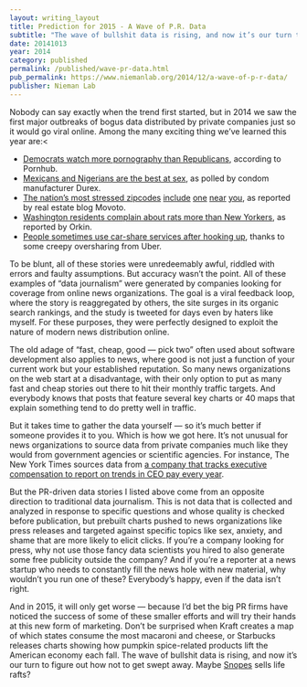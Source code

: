 ```yaml
---
layout: writing_layout
title: Prediction for 2015 - A Wave of P.R. Data
subtitle: "The wave of bullshit data is rising, and now it’s our turn to figure out how not to get swept away."
date: 20141013
year: 2014
category: published
permalink: /published/wave-pr-data.html
pub_permalink: https://www.niemanlab.org/2014/12/a-wave-of-p-r-data/
publisher: Nieman Lab
---
```

Nobody can say exactly when the trend first started, but in 2014 we saw the first major outbreaks of bogus data distributed by private companies just so it would go viral online. Among the many exciting thing we’ve learned this year are:<

- [Democrats watch more pornography than Republicans](http://www.buzzfeed.com/ryanhatesthis/who-watches-more-porn-republicans-or-democrats), according to Pornhub.
- [Mexicans and Nigerians are the best at sex](http://www.vox.com/2014/5/7/5662608/in-different-area-codes), as polled by condom manufacturer Durex.</li>
- [The nation’s most stressed zipcodes](http://www.movoto.com/blog/top-ten/most-stressed-zip-codes/) [include](http://www.latimes.com/local/lanow/la-me-ln-stressful-zip-codes-20141124-story.html) [one](http://www.chron.com/news/article/Houston-ranked-among-the-most-stressed-cities-5946516.php) [near](http://lasvegas.suntimes.com/las-entertainment/7/104/42166/stressed-zip-codes-las-vegas/) [you](http://www.bizjournals.com/dayton/blog/morning_call/2014/12/residents-in-ohio-zip-code-most-stressed-out-in-u.html), as reported by real estate blog Movoto.
- [Washington residents complain about rats more than New Yorkers](http://www.washingtonpost.com/blogs/local/wp/2014/10/13/rats-d-c-calls-pest-company-about-rodents-more-often-than-new-york/), as reported by Orkin.
- [People sometimes use car-share services after hooking up](http://sanfrancisco.cbslocal.com/2014/11/18/uber-crunches-user-data-to-determine-where-the-most-one-night-stands-come-from/), thanks to some creepy oversharing from Uber.

To be blunt, all of these stories were unredeemably awful, riddled with errors and faulty assumptions. But accuracy wasn’t the point. All of these examples of “data journalism” were generated by companies looking for coverage from online news organizations. The goal is a viral feedback loop, where the story is reaggregated by others, the site surges in its organic search rankings, and the study is tweeted for days even by haters like myself. For these purposes, they were perfectly designed to exploit the nature of modern news distribution online.

The old adage of “fast, cheap, good — pick two” often used about software development also applies to news, where good is not just a function of your current work but your established reputation. So many news organizations on the web start at a disadvantage, with their only option to put as many fast and cheap stories out there to hit their monthly traffic targets. And everybody knows that posts that feature several key charts or 40 maps that explain something tend to do pretty well in traffic.

But it takes time to gather the data yourself — so it’s much better if someone provides it to you. Which is how we got here. It’s not unusual for news organizations to source data from private companies much like they would from government agencies or scientific agencies. For instance, The New York Times sources data from [a company that tracks executive compensation to report on trends in CEO pay every year](http://www.nytimes.com/2014/04/13/business/executive-pay-invasion-of-the-supersalaries.html).

But the PR-driven data stories I listed above come from an opposite direction to traditional data journalism. This is not data that is collected and analyzed in response to specific questions and whose quality is checked before publication, but prebuilt charts pushed to news organizations like press releases and targeted against specific topics like sex, anxiety, and shame that are more likely to elicit clicks. If you’re a company looking for press, why not use those fancy data scientists you hired to also generate some free publicity outside the company? And if you’re a reporter at a news startup who needs to constantly fill the news hole with new material, why wouldn’t you run one of these? Everybody’s happy, even if the data isn’t right.

And in 2015, it will only get worse — because I’d bet the big PR firms have noticed the success of some of these smaller efforts and will try their hands at this new form of marketing. Don’t be surprised when Kraft creates a map of which states consume the most macaroni and cheese, or Starbucks releases charts showing how pumpkin spice-related products lift the American economy each fall. The wave of bullshit data is rising, and now it’s our turn to figure out how not to get swept away. Maybe [Snopes](https://snopes.org/) sells life rafts?